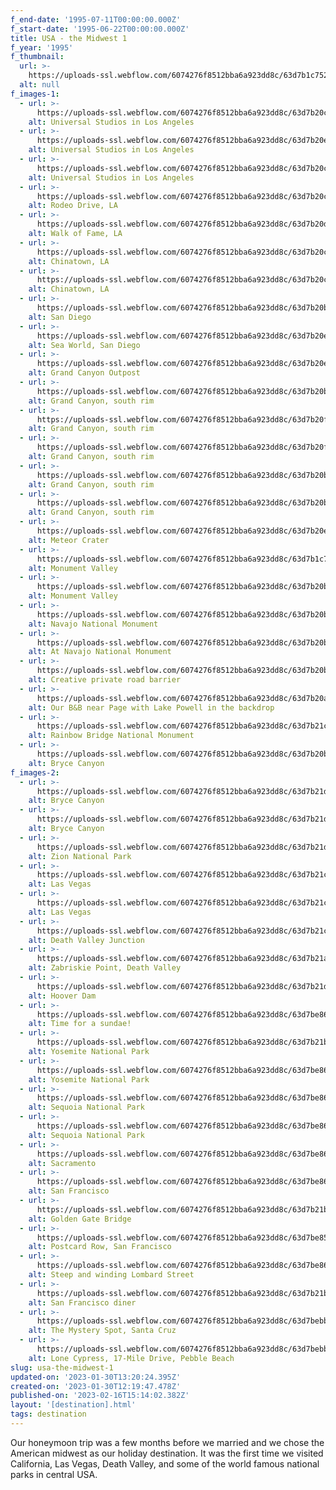 ```yaml
---
f_end-date: '1995-07-11T00:00:00.000Z'
f_start-date: '1995-06-22T00:00:00.000Z'
title: USA - the Midwest 1
f_year: '1995'
f_thumbnail:
  url: >-
    https://uploads-ssl.webflow.com/6074276f8512bba6a923dd8c/63d7b1c7525096b442b97f65_010.jpg
  alt: null
f_images-1:
  - url: >-
      https://uploads-ssl.webflow.com/6074276f8512bba6a923dd8c/63d7b20caf4c0c5c1f7d8642_001a.jpg
    alt: Universal Studios in Los Angeles
  - url: >-
      https://uploads-ssl.webflow.com/6074276f8512bba6a923dd8c/63d7b20efca71d1e2a3d236d_001b.jpg
    alt: Universal Studios in Los Angeles
  - url: >-
      https://uploads-ssl.webflow.com/6074276f8512bba6a923dd8c/63d7b20c55fc326e352b174d_001c.jpg
    alt: Universal Studios in Los Angeles
  - url: >-
      https://uploads-ssl.webflow.com/6074276f8512bba6a923dd8c/63d7b20c71216a16c5c91d48_001d.jpg
    alt: Rodeo Drive, LA
  - url: >-
      https://uploads-ssl.webflow.com/6074276f8512bba6a923dd8c/63d7b20dd1adc0465694e5e6_002.jpg
    alt: Walk of Fame, LA
  - url: >-
      https://uploads-ssl.webflow.com/6074276f8512bba6a923dd8c/63d7b20cd696ae60e2e68b04_003.jpg
    alt: Chinatown, LA
  - url: >-
      https://uploads-ssl.webflow.com/6074276f8512bba6a923dd8c/63d7b20c7b12ea12380abb07_004.jpg
    alt: Chinatown, LA
  - url: >-
      https://uploads-ssl.webflow.com/6074276f8512bba6a923dd8c/63d7b20bb3c938e0ca79bbea_005.jpg
    alt: San Diego
  - url: >-
      https://uploads-ssl.webflow.com/6074276f8512bba6a923dd8c/63d7b20e88915d7e69e55905_006.jpg
    alt: Sea World, San Diego
  - url: >-
      https://uploads-ssl.webflow.com/6074276f8512bba6a923dd8c/63d7b20e7578497488617755_009a.jpg
    alt: Grand Canyon Outpost
  - url: >-
      https://uploads-ssl.webflow.com/6074276f8512bba6a923dd8c/63d7b20bfca71de6a93d2361_009b.jpg
    alt: Grand Canyon, south rim
  - url: >-
      https://uploads-ssl.webflow.com/6074276f8512bba6a923dd8c/63d7b20f484251544cafe570_007.jpg
    alt: Grand Canyon, south rim
  - url: >-
      https://uploads-ssl.webflow.com/6074276f8512bba6a923dd8c/63d7b20fc35c616f1a8a11fe_008.jpg
    alt: Grand Canyon, south rim
  - url: >-
      https://uploads-ssl.webflow.com/6074276f8512bba6a923dd8c/63d7b20b0a07cbbd907a1615_009c.jpg
    alt: Grand Canyon, south rim
  - url: >-
      https://uploads-ssl.webflow.com/6074276f8512bba6a923dd8c/63d7b20bb0158b3cd49381e8_009d.jpg
    alt: Grand Canyon, south rim
  - url: >-
      https://uploads-ssl.webflow.com/6074276f8512bba6a923dd8c/63d7b20ed696ae343ee68b19_009.jpg
    alt: Meteor Crater
  - url: >-
      https://uploads-ssl.webflow.com/6074276f8512bba6a923dd8c/63d7b1c7525096b442b97f65_010.jpg
    alt: Monument Valley
  - url: >-
      https://uploads-ssl.webflow.com/6074276f8512bba6a923dd8c/63d7b20baf4c0c8abd7d8639_011a.jpg
    alt: Monument Valley
  - url: >-
      https://uploads-ssl.webflow.com/6074276f8512bba6a923dd8c/63d7b20b4842515cb2afe562_012.jpg
    alt: Navajo National Monument
  - url: >-
      https://uploads-ssl.webflow.com/6074276f8512bba6a923dd8c/63d7b20b823392602d54ac56_011b.jpg
    alt: At Navajo National Monument
  - url: >-
      https://uploads-ssl.webflow.com/6074276f8512bba6a923dd8c/63d7b20b96fe4cfd3e97f3de_011.jpg
    alt: Creative private road barrier
  - url: >-
      https://uploads-ssl.webflow.com/6074276f8512bba6a923dd8c/63d7b20af3bd4482157e1cea_012a.jpg
    alt: Our B&B near Page with Lake Powell in the backdrop
  - url: >-
      https://uploads-ssl.webflow.com/6074276f8512bba6a923dd8c/63d7b21c5c8f623f20cb1178_013.jpg
    alt: Rainbow Bridge National Monument
  - url: >-
      https://uploads-ssl.webflow.com/6074276f8512bba6a923dd8c/63d7b20b6f932325d8051ae8_012b.jpg
    alt: Bryce Canyon
f_images-2:
  - url: >-
      https://uploads-ssl.webflow.com/6074276f8512bba6a923dd8c/63d7b21d7b12ea01010abb9d_014.jpg
    alt: Bryce Canyon
  - url: >-
      https://uploads-ssl.webflow.com/6074276f8512bba6a923dd8c/63d7b21d7b12ea026a0abbaa_015.jpg
    alt: Bryce Canyon
  - url: >-
      https://uploads-ssl.webflow.com/6074276f8512bba6a923dd8c/63d7b21d5250960a5db98f5d_015b.jpg
    alt: Zion National Park
  - url: >-
      https://uploads-ssl.webflow.com/6074276f8512bba6a923dd8c/63d7b21c0a07cb0d397a165c_015c.jpg
    alt: Las Vegas
  - url: >-
      https://uploads-ssl.webflow.com/6074276f8512bba6a923dd8c/63d7b21c110040517a8ec266_015d.jpg
    alt: Las Vegas
  - url: >-
      https://uploads-ssl.webflow.com/6074276f8512bba6a923dd8c/63d7b21c76c23b3e089a4628_016.jpg
    alt: Death Valley Junction
  - url: >-
      https://uploads-ssl.webflow.com/6074276f8512bba6a923dd8c/63d7b21a62cfdb0fb047cb7f_017.jpg
    alt: Zabriskie Point, Death Valley
  - url: >-
      https://uploads-ssl.webflow.com/6074276f8512bba6a923dd8c/63d7b21d823392a98e54ad24_015a.jpg
    alt: Hoover Dam
  - url: >-
      https://uploads-ssl.webflow.com/6074276f8512bba6a923dd8c/63d7be867f036507c1a3a805_018a.jpg
    alt: Time for a sundae!
  - url: >-
      https://uploads-ssl.webflow.com/6074276f8512bba6a923dd8c/63d7b21bd696ae0189e68b57_018.jpg
    alt: Yosemite National Park
  - url: >-
      https://uploads-ssl.webflow.com/6074276f8512bba6a923dd8c/63d7be865979cdb4784a15eb_018b.jpg
    alt: Yosemite National Park
  - url: >-
      https://uploads-ssl.webflow.com/6074276f8512bba6a923dd8c/63d7be866b7da2aee17c960c_018c.jpg
    alt: Sequoia National Park
  - url: >-
      https://uploads-ssl.webflow.com/6074276f8512bba6a923dd8c/63d7be86253d78705c731bd9_018d.jpg
    alt: Sequoia National Park
  - url: >-
      https://uploads-ssl.webflow.com/6074276f8512bba6a923dd8c/63d7be86e00e4cb7b881aef1_018e.jpg
    alt: Sacramento
  - url: >-
      https://uploads-ssl.webflow.com/6074276f8512bba6a923dd8c/63d7be8658fb9e98f90e9c08_018f.jpg
    alt: San Francisco
  - url: >-
      https://uploads-ssl.webflow.com/6074276f8512bba6a923dd8c/63d7b21bf3bd4452207e1ea6_019.jpg
    alt: Golden Gate Bridge
  - url: >-
      https://uploads-ssl.webflow.com/6074276f8512bba6a923dd8c/63d7be850e899b77ceb57c24_018g.jpg
    alt: Postcard Row, San Francisco
  - url: >-
      https://uploads-ssl.webflow.com/6074276f8512bba6a923dd8c/63d7be86134e18ee6c345efe_018h.jpg
    alt: Steep and winding Lombard Street
  - url: >-
      https://uploads-ssl.webflow.com/6074276f8512bba6a923dd8c/63d7b21b525096b6e5b98f20_020.jpg
    alt: San Francisco diner
  - url: >-
      https://uploads-ssl.webflow.com/6074276f8512bba6a923dd8c/63d7bebb53ff2c3a3915246d_020a.jpg
    alt: The Mystery Spot, Santa Cruz
  - url: >-
      https://uploads-ssl.webflow.com/6074276f8512bba6a923dd8c/63d7bebb8c4fb4e11ed15c8d_020b.jpg
    alt: Lone Cypress, 17-Mile Drive, Pebble Beach
slug: usa-the-midwest-1
updated-on: '2023-01-30T13:20:24.395Z'
created-on: '2023-01-30T12:19:47.478Z'
published-on: '2023-02-16T15:14:02.382Z'
layout: '[destination].html'
tags: destination
---
```


Our honeymoon trip was a few months before we married and we chose the American midwest as our holiday destination. It was the first time we visited California, Las Vegas, Death Valley, and some of the world famous national parks in central USA.
